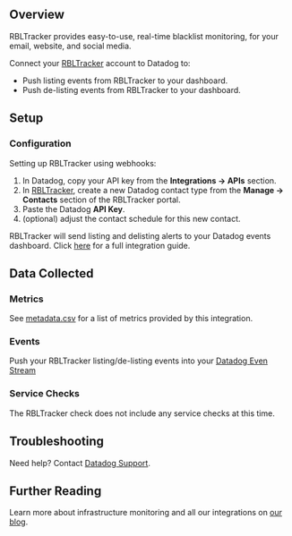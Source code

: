 ## Overview

RBLTracker provides easy-to-use, real-time blacklist monitoring, for your email, website, and social media.

Connect your [RBLTracker](https://rbltracker.com/) account to Datadog to:

*   Push listing events from RBLTracker to your dashboard.
*   Push de-listing events from RBLTracker to your dashboard.

## Setup
### Configuration

Setting up RBLTracker using webhooks:

1.  In Datadog, copy your API key from the **Integrations -> APIs** section.
2.  In [RBLTracker](https://rbltracker.com/), create a new Datadog contact type from the **Manage -> Contacts** section of the RBLTracker portal.
3.  Paste the Datadog **API Key**.
4.  (optional) adjust the contact schedule for this new contact.

RBLTracker will send listing and delisting alerts to your Datadog events dashboard. Click [here](https://rbltracker.com/docs/adding-a-datadog-contact-type/) for a full integration guide.

## Data Collected
### Metrics
See [metadata.csv](https://github.com/DataDog/integrations-extras/blob/master/rbltracker/metadata.csv) for a list of metrics provided by this integration.

### Events
Push your RBLTracker listing/de-listing events into your [Datadog Even Stream](https://docs.datadoghq.com/graphing/event_stream/) 

### Service Checks
The RBLTracker check does not include any service checks at this time.

## Troubleshooting
Need help? Contact [Datadog Support](http://docs.datadoghq.com/help/).

## Further Reading

Learn more about infrastructure monitoring and all our integrations on [our blog](https://www.datadoghq.com/blog/).